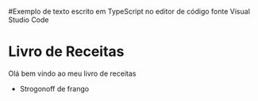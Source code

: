 #Exemplo de texto escrito em TypeScript no editor de código fonte Visual Studio Code
# Livro de Receitas
Olá bem vindo ao meu livro de receitas
 - Strogonoff de frango
